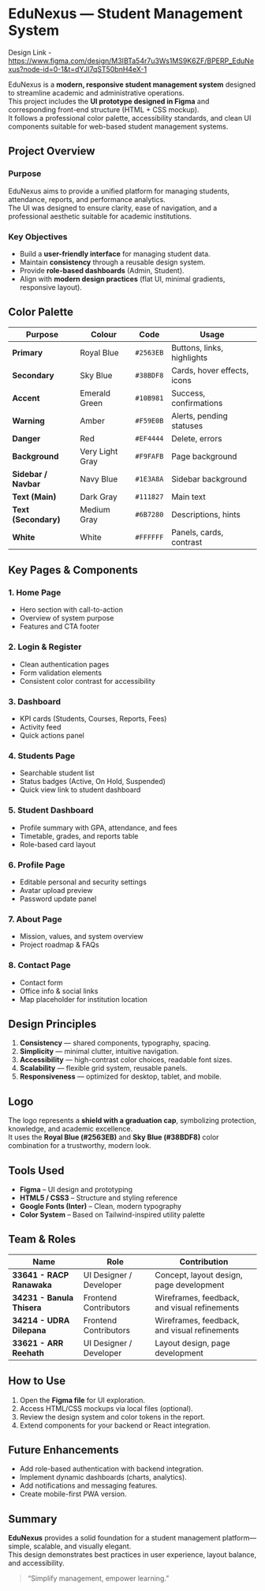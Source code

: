 # EduNexus — Student Management System

Design Link - https://www.figma.com/design/M3IBTa54r7u3Ws1MS9K6ZF/BPERP_EduNexus?node-id=0-1&t=dYJI7qST50bnH4eX-1

EduNexus is a **modern, responsive student management system** designed to streamline academic and administrative operations.  
This project includes the **UI prototype designed in Figma** and corresponding front-end structure (HTML + CSS mockup).  
It follows a professional color palette, accessibility standards, and clean UI components suitable for web-based student management systems.

## Project Overview

### Purpose

EduNexus aims to provide a unified platform for managing students, attendance, reports, and performance analytics.  
The UI was designed to ensure clarity, ease of navigation, and a professional aesthetic suitable for academic institutions.

### Key Objectives

- Build a **user-friendly interface** for managing student data.
- Maintain **consistency** through a reusable design system.
- Provide **role-based dashboards** (Admin, Student).
- Align with **modern design practices** (flat UI, minimal gradients, responsive layout).

## Color Palette

| Purpose              | Colour          | Code      | Usage                       |
| -------------------- | --------------- | --------- | --------------------------- |
| **Primary**          | Royal Blue      | `#2563EB` | Buttons, links, highlights  |
| **Secondary**        | Sky Blue        | `#38BDF8` | Cards, hover effects, icons |
| **Accent**           | Emerald Green   | `#10B981` | Success, confirmations      |
| **Warning**          | Amber           | `#F59E0B` | Alerts, pending statuses    |
| **Danger**           | Red             | `#EF4444` | Delete, errors              |
| **Background**       | Very Light Gray | `#F9FAFB` | Page background             |
| **Sidebar / Navbar** | Navy Blue       | `#1E3A8A` | Sidebar background          |
| **Text (Main)**      | Dark Gray       | `#111827` | Main text                   |
| **Text (Secondary)** | Medium Gray     | `#6B7280` | Descriptions, hints         |
| **White**            | White           | `#FFFFFF` | Panels, cards, contrast     |

## Key Pages & Components

### 1. **Home Page**

- Hero section with call-to-action
- Overview of system purpose
- Features and CTA footer

### 2. **Login & Register**

- Clean authentication pages
- Form validation elements
- Consistent color contrast for accessibility

### 3. **Dashboard**

- KPI cards (Students, Courses, Reports, Fees)
- Activity feed
- Quick actions panel

### 4. **Students Page**

- Searchable student list
- Status badges (Active, On Hold, Suspended)
- Quick view link to student dashboard

### 5. **Student Dashboard**

- Profile summary with GPA, attendance, and fees
- Timetable, grades, and reports table
- Role-based card layout

### 6. **Profile Page**

- Editable personal and security settings
- Avatar upload preview
- Password update panel

### 7. **About Page**

- Mission, values, and system overview
- Project roadmap & FAQs

### 8. **Contact Page**

- Contact form
- Office info & social links
- Map placeholder for institution location

## Design Principles

1. **Consistency** — shared components, typography, spacing.
2. **Simplicity** — minimal clutter, intuitive navigation.
3. **Accessibility** — high-contrast color choices, readable font sizes.
4. **Scalability** — flexible grid system, reusable panels.
5. **Responsiveness** — optimized for desktop, tablet, and mobile.

## Logo

The logo represents a **shield with a graduation cap**, symbolizing protection, knowledge, and academic excellence.  
It uses the **Royal Blue (#2563EB)** and **Sky Blue (#38BDF8)** color combination for a trustworthy, modern look.

## Tools Used

- **Figma** – UI design and prototyping
- **HTML5 / CSS3** – Structure and styling reference
- **Google Fonts (Inter)** – Clean, modern typography
- **Color System** – Based on Tailwind-inspired utility palette

## Team & Roles

| Name                         | Role                    | Contribution                                 |
| ---------------------------- | ----------------------- | -------------------------------------------- |
| **33641 - RACP Ranawaka** | UI Designer / Developer | Concept, layout design, page development     |
| **34231 - Banula Thisera**           | Frontend Contributors   | Wireframes, feedback, and visual refinements |
| **34214 - UDRA Dilepana**    | Frontend Contributors   | Wireframes, feedback, and visual refinements |
| **33621 - ARR Reehath** | UI Designer / Developer | Layout design, page development     |

## How to Use

1. Open the **Figma file** for UI exploration.
2. Access HTML/CSS mockups via local files (optional).
3. Review the design system and color tokens in the report.
4. Extend components for your backend or React integration.

## Future Enhancements

- Add role-based authentication with backend integration.
- Implement dynamic dashboards (charts, analytics).
- Add notifications and messaging features.
- Create mobile-first PWA version.

## Summary

**EduNexus** provides a solid foundation for a student management platform—simple, scalable, and visually elegant.  
This design demonstrates best practices in user experience, layout balance, and accessibility.

> “Simplify management, empower learning.”
